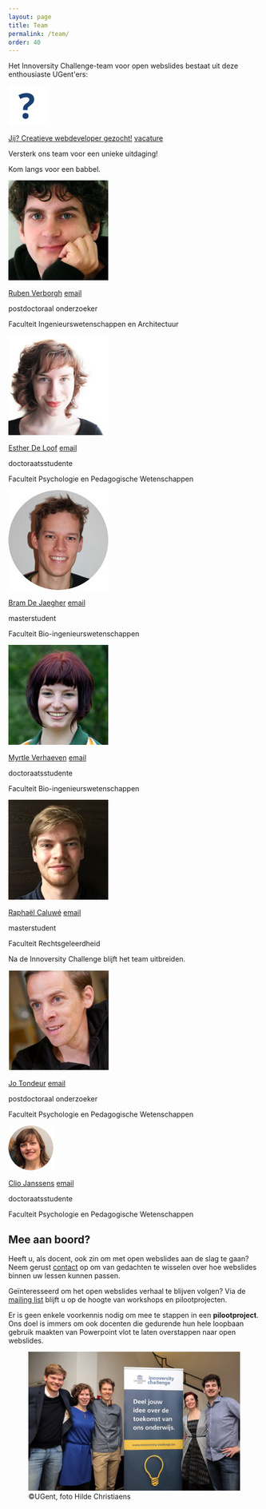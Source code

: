 ```yaml
---
layout: page
title: Team
permalink: /team/
order: 40
---
```


Het Innoversity Challenge-team voor open webslides
bestaat uit deze enthousiaste UGent'ers:

<div class="person">
  <img src="/images/question-mark.svg">
  <p class="name">
    <a href="/vacatures/developer/">Jij? Creatieve webdeveloper gezocht!</a>
    <a href="/vacatures/developer/" class="email">vacature</a>
  </p>
  <p class="job">Versterk ons team voor een unieke uitdaging!</p>
  <p class="faculty">Kom langs voor een babbel.</p>
</div>
<div class="person">
  <img src="/images/ruben.jpg">
  <p class="name">
    <a href="http://ruben.verborgh.org/">Ruben Verborgh</a>
    <a href="mailto:ruben.verborgh@ugent.be" class="email">email</a>
  </p>
  <p class="job">postdoctoraal onderzoeker</p>
  <p class="faculty">Faculteit Ingenieurswetenschappen en Architectuur</p>
</div>
<div class="person">
  <img src="/images/esther.jpg">
  <p class="name">
    <a href="https://be.linkedin.com/in/estherdeloof">Esther De Loof</a>
    <a href="mailto:esther.deloof@ugent.be" class="email">email</a>
  </p>
  <p class="job">doctoraatsstudente</p>
  <p class="faculty">Faculteit Psychologie en Pedagogische Wetenschappen</p>
</div>
<div class="person">
  <img src="/images/bram.jpg">
  <p class="name">
    <a href="https://www.researchgate.net/profile/Bram_De_Jaegher">Bram De Jaegher</a>
    <a href="mailto:bram.dejaegher@ugent.be" class="email">email</a>
  </p>
  <p class="job">masterstudent</p>
  <p class="faculty">Faculteit Bio-ingenieurswetenschappen</p>
</div>
<div class="person">
  <img src="/images/myrtle.jpg">
  <p class="name">
    <a href="https://www.linkedin.com/in/myrtle-verhaeven-a590b487">Myrtle Verhaeven</a>
    <a href="mailto:myrtle.verhaeven@ugent.be" class="email">email</a>
  </p>
  <p class="job">doctoraatsstudente</p>
  <p class="faculty">Faculteit Bio-ingenieurswetenschappen</p>
</div>
<div class="person">
  <img src="/images/raphael.jpg">
  <p class="name">
    <a href="https://twitter.com/rcaluw">Raphaël Caluwé</a>
    <a href="mailto:raphael.caluwe@ugent.be" class="email">email</a>
  </p>
  <p class="job">masterstudent</p>
  <p class="faculty">Faculteit Rechtsgeleerdheid</p>
</div>


Na de Innoversity Challenge blijft het team uitbreiden.

<div class="person">
  <img src="/images/Jo.jpg">
  <p class="name">
    <a href="https://www.linkedin.com/in/jotondeur">Jo Tondeur</a>
    <a href="mailto:Jo.Tondeur@ugent.be" class="email">email</a>
  </p>
  <p class="job">postdoctoraal onderzoeker</p>
  <p class="faculty">Faculteit Psychologie en Pedagogische Wetenschappen</p>
</div>
<div class="person">
  <img src="/images/ClioJanssens.png">
  <p class="name">
    <a href="https://www.linkedin.com/in/clio-janssens-399b716b">Clio Janssens</a>
    <a href="mailto:Clio.Janssens@ugent.be" class="email">email</a>
  </p>
  <p class="job">doctoraatsstudente</p>
  <p class="faculty">Faculteit Psychologie en Pedagogische Wetenschappen</p>
</div>

Mee aan boord?
------------

Heeft u, als docent, ook zin om met open webslides aan de slag te gaan? 
Neem gerust <a href="mailto:estherdeloof@gmail.com">contact</a> op om van gedachten te wisselen over hoe webslides binnen uw lessen kunnen passen. 

Geïnteresseerd om het open webslides verhaal te blijven volgen? Via de <a href="mailto:listserv@lists.ugent.be?subject=subscribe%20openwebslides%20Your%20Name">mailing list</a> blijft u op de hoogte van workshops en pilootprojecten. 

Er is geen enkele voorkennis nodig om mee te stappen in een **pilootproject**. 
Ons doel is immers om ook docenten die gedurende hun hele loopbaan gebruik maakten van Powerpoint 
vlot te laten overstappen naar open webslides. 

<figure>
  <img src="/images/GroupPhotoFinalPitch1.jpg" alt="">
  <figcaption>
    ©UGent, foto Hilde Christiaens
  </figcaption>
</figure>
